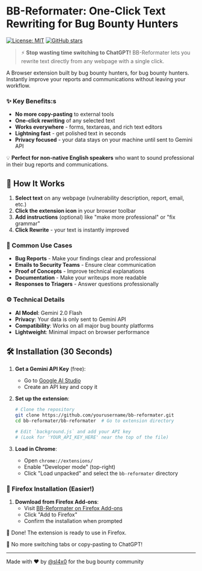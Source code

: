 # BB-Reformater: One-Click Text Rewriting for Bug Bounty Hunters

[![License: MIT](https://img.shields.io/badge/License-MIT-yellow.svg)](https://opensource.org/licenses/MIT)
[![GitHub stars](https://img.shields.io/github/stars/sl4x0/bb-reformater?style=social)](https://github.com/sl4x0/bb-reformater/stargazers)

> ⚡ **Stop wasting time switching to ChatGPT!** BB-Reformater lets you rewrite text directly from any webpage with a single click.

A Browser extension built by bug bounty hunters, for bug bounty hunters. Instantly improve your reports and communications without leaving your workflow.

### ✨ Key Benefits:s
- **No more copy-pasting** to external tools
- **One-click rewriting** of any selected text
- **Works everywhere** - forms, textareas, and rich text editors
- **Lightning fast** - get polished text in seconds
- **Privacy focused** - your data stays on your machine until sent to Gemini API

💡 **Perfect for non-native English speakers** who want to sound professional in their bug reports and communications.

## 🚀 How It Works

1. **Select text** on any webpage (vulnerability description, report, email, etc.)
2. **Click the extension icon** in your browser toolbar
3. **Add instructions** (optional) like "make more professional" or "fix grammar"
4. **Click Rewrite** - your text is instantly improved

### 📝 Common Use Cases

- **Bug Reports** - Make your findings clear and professional
- **Emails to Security Teams** - Ensure clear communication
- **Proof of Concepts** - Improve technical explanations
- **Documentation** - Make your writeups more readable
- **Responses to Triagers** - Answer questions professionally

### ⚙️ Technical Details

- **AI Model**: Gemini 2.0 Flash
- **Privacy**: Your data is only sent to Gemini API
- **Compatibility**: Works on all major bug bounty platforms
- **Lightweight**: Minimal impact on browser performance

## 🛠️ Installation (30 Seconds)

1. **Get a Gemini API Key** (free):
   - Go to [Google AI Studio](https://makersuite.google.com/app/apikey)
   - Create an API key and copy it

2. **Set up the extension**:
   ```bash
   # Clone the repository
   git clone https://github.com/yourusername/bb-reformater.git
   cd bb-reformater/bb-reformater  # Go to extension directory
   
   # Edit `background.js` and add your API key
   # (Look for 'YOUR_API_KEY_HERE' near the top of the file)
   ```

3. **Load in Chrome**:
   - Open `chrome://extensions/`
   - Enable "Developer mode" (top-right)
   - Click "Load unpacked" and select the `bb-reformater` directory

### 🦊 Firefox Installation (Easier!)

1. **Download from Firefox Add-ons**:
   - Visit [BB-Reformater on Firefox Add-ons](https://addons.mozilla.org/en-US/firefox/addon/bb-reformater/)
   - Click "Add to Firefox"
   - Confirm the installation when prompted

🎉 Done! The extension is ready to use in Firefox.

🚫 No more switching tabs or copy-pasting to ChatGPT!

---

Made with ❤️ by [@sl4x0](https://x.com/sl4x0) for the bug bounty community